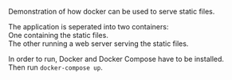 Demonstration of how docker can be used to serve static files.

The application is seperated into two containers:  
One containing the static files.  
The other running a web server serving the static files.

In order to run, Docker and Docker Compose have to be installed.  
Then run `docker-compose up`.
